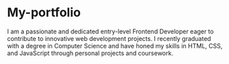 # My-portfolio
I am a passionate and dedicated entry-level Frontend Developer eager to contribute to innovative web development projects. I recently graduated with a degree in Computer Science and have honed my skills in HTML, CSS, and JavaScript through personal projects and coursework.
